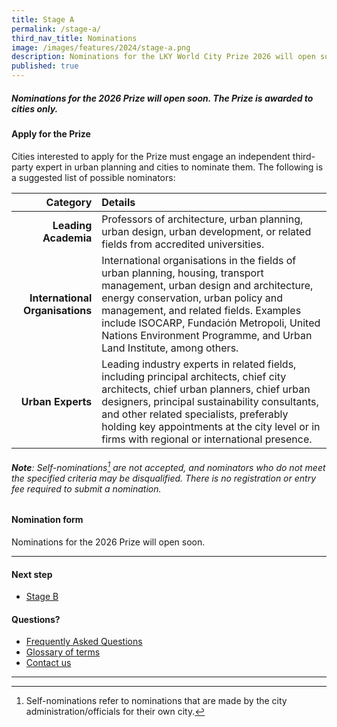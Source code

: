```yaml
---
title: Stage A
permalink: /stage-a/
third_nav_title: Nominations
image: /images/features/2024/stage-a.png
description: Nominations for the LKY World City Prize 2026 will open soon!
published: true
---
```


##### Nominations for the 2026 Prize will open soon. The Prize is awarded to cities only.

#### **Apply for the Prize**

Cities interested to apply for the Prize must engage an independent third-party expert in urban planning and cities to nominate them. The following is a suggested list of possible nominators:

| Category | Details |
|---:|:---|
| **Leading Academia** | Professors of architecture, urban planning, urban design, urban development, or related fields from accredited universities.  |
| **International Organisations** | International organisations in the fields of urban planning, housing, transport management, urban design and architecture, energy conservation, urban policy and management, and related fields. Examples include ISOCARP, Fundación Metropoli, United Nations Environment Programme, and Urban Land Institute, among others. |
| **Urban Experts** | Leading industry experts in related fields, including principal architects, chief city architects, chief urban planners, chief urban designers, principal sustainability consultants, and other related specialists, preferably holding key appointments at the city level or in firms with regional or international presence. |

###### **Note**: Self-nominations[^1] are not accepted, and nominators who do not meet the specified criteria may be disqualified. There is no registration or entry fee required to submit a nomination.

#### **Nomination form**

Nominations for the 2026 Prize will open soon. 

---

#### **Next step**

- [Stage B](/stage-b/)

#### **Questions?**

- [Frequently Asked Questions](/faq/) 
- [Glossary of terms](/glossary/)
- [Contact us](/feedback/)

---

[^1]: Self-nominations refer to nominations that are made by the city administration/officials for their own city.
